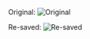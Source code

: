 Original:
![Original](/post/files/test-images/images/apic_login.png "Original")

Re-saved:
![Re-saved](/post/files/test-images/images/apic_login_new.png "Re-saved")
